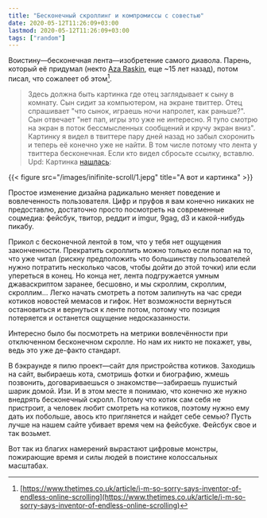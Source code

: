 ```yaml
---
title: "Бесконечный скроллинг и компромиссы с совестью"
date: 2020-05-12T11:26:09+03:00
lastmod: 2020-05-12T11:26:09+03:00
tags: ["random"]
---
```


Воистину—бесконечная лента—изобретение самого диавола. Парень, который её придумал (некто [Aza Raskin](https://en.wikipedia.org/wiki/Aza_Raskin), еще ~15 лет назад), потом писал, что сожалеет об этом[^1].

>Здесь должна быть картинка где отец заглядывает к сыну в комнату. Сын сидит за компьютером, на экране твиттер. Отец спрашивает "что сынок, играешь ночи напролет, как раньше?". Сын отвечает "нет пап, игры это уже не интересно. Я тупо смотрю на экран в поток бессмысленных сообщений и кручу экран вниз". Картинку я видел в твиттере пару дней назад но забыл схоронить и теперь её конечно уже не найти. В том числе потому что лента у твиттера бесконечная. Если кто видел сбросьте ссылку, вставлю.
>Upd: Картинка [нашлась](https://twitter.com/Emerald_dll/status/1254943062721040385):

{{< figure src="/images/inifinite-scroll/1.jepg" title="А вот и картинка" >}}

Простое изменение дизайна радикально меняет поведение и вовлеченность пользователя. Цифр и пруфов я вам конечно никаких не предоставлю, достаточно просто посмотреть на современные соцмедиа: фейсбук, твитор, реддит и imgur, 9gag, d3 и какой-нибудь пикабу.

Прикол с бесконечной лентой в том, что у тебя нет ощущения законченности. Прекратить скроллить можно только если попал на то, что уже читал (рискну предположить что большинству пользователей нужно потратить несколько часов, чтобы дойти до этой точки) или если упереться в конец. Но конца нет, лента подгружается умным джаваскриптом заранее, бесшовно, и мы скроллим, скроллим, скроллим… Легко начать смотреть а потом залипнуть на час среди котиков новостей мемасов и гифок. Нет возможности вернуться остановиться и вернуться к ленте потом, потому что позиция потеряется и останется ощущение недосказанности.

Интересно было бы посмотреть на метрики вовлечённости при отключенном бесконечном скролле. Но нам их никто не покажет, увы, ведь это уже де-факто стандарт.

В бэкраунде я пилю проект—сайт для пристройства котиков. Заходишь на сайт, выбираешь кота, смотришь фотки и биографию, жмешь позвонить, договариваешься о знакомстве—забираешь пушистый шарик домой. Изи. И в этом месте я понимаю, что конечно же нужно внедрять бесконечный скролл. Потому что котик сам себя не пристроит, а человек любит смотреть на котиков, поэтому нужно ему дать их побольше, авось кто приглянется и найдет себе семью? Пусть лучше на нашем сайте убивает время чем на фейсбуке. Фейсбук свое и так возьмет.

Вот так из благих намерений вырастают цифровые монстры, пожирающие время и силы людей в поистине колоссальных масштабах.

[^1]: [https://www.thetimes.co.uk/article/i-m-so-sorry-says-inventor-of-endless-online-scrolling](https://www.thetimes.co.uk/article/i-m-so-sorry-says-inventor-of-endless-online-scrolling)